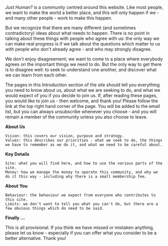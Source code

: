 *Just Human?* is a community centred around this website.  Like most people, we want to make the world a better place, and this will only happen if we - and many other people - work to make this happen.

But we recognize that there are many different (and sometimes contradictory) ideas about what needs to happen.  There is no point in talking about these things with people who agree with us: the only way we can make real progress is if we talk about the questions which matter to us with people who don't already agree - and who may strongly disagree.

We don't enjoy disagreement; we want to come to a place where everybody agrees on the important things we need to do.  But the only way to get there is to disagree well: to seek to understand one another, and discover what we can learn from each other.

The pages in this Introduction section of the site should tell you everything you need to know about us, about what we are seeking to do, and what we would expect of you if you decide to join us.  If, after reading these pages, you would like to join us - then welcome, and thank you!  Please follow the link at the top right hand corner of the page.  You will be added to the email list, but you can always unsubscribe whenever you choose - and you will remain a member of the community unless you also choose to leave.

**About Us**

    Vision: this covers our vision, purpose and strategy.
    Values: this describes our priorities - what we seek to do, the things we have to remember as we do it, and what we need to be careful about.

**Key Details**

    Site: what you will find here, and how to use the various parts of the site.
    Money: how we manage the money to operate this community, and why we do it this way - including why there is a small membership fee.

**About You**

    Behaviour: the behaviour we expect from everyone who contributes to this site.
    Limits: we don't want to tell you what you can't do, but there are a few obvious things which do need to be said.

**Finally ...**

This is all provisional.  If you think we have missed or mistaken anything, please let us know - especially if you can offer what you consider to be a better alternative.  Thank you!
